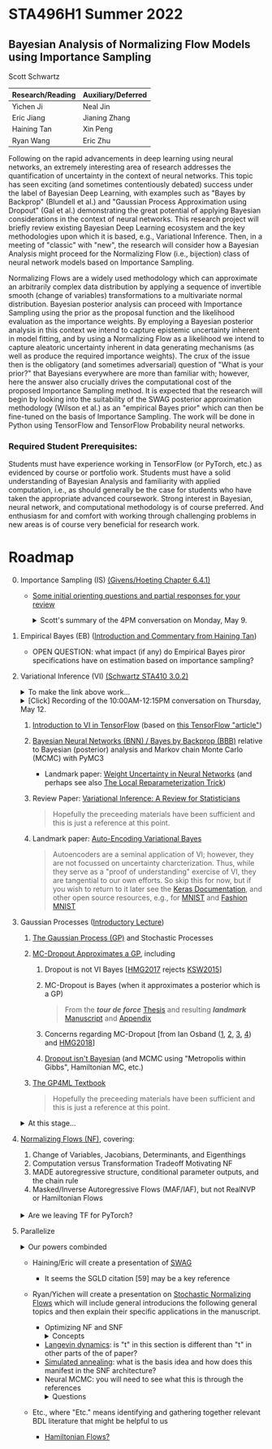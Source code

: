 
# STA496H1 Summer 2022

## Bayesian Analysis of Normalizing Flow Models using Importance Sampling

Scott Schwartz

| Research/Reading | Auxiliary/Deferred |
|-|-|
| Yichen Ji   | Neal Jin |
| Eric Jiang  | Jianing Zhang |
| Haining Tan | Xin Peng |
| Ryan Wang   | Eric Zhu |

Following on the rapid advancements in deep learning using neural networks, an extremely interesting area of research addresses the quantification of uncertainty in the context of neural networks.  This topic has seen exciting (and sometimes contentiously debated) success under the label of Bayesian Deep Learning, with examples such as "Bayes by Backprop" (Blundell et al.) and "Gaussian Process Approximation using Dropout" (Gal et al.) demonstrating the great potential of applying Bayesian considerations in the context of neural networks. This research project will briefly review existing Bayesian Deep Learning ecosystem and the key methodologies upon which it is based, e.g., Variational Inference. Then, in a meeting of "classic" with "new", the research will consider how a Bayesian Analysis might proceed for the Normalizing Flow (i.e., bijection) class of neural network models based on Importance Sampling.

Normalizing Flows are a widely used methodology which can approximate an arbitrarily complex data distribution by applying a sequence of invertible smooth (change of variables) transformations to a multivariate normal distribution. Bayesian posterior analysis can proceed with Importance Sampling using the prior as the proposal function and the likelihood evaluation as the importance weights. By employing a Bayesian posterior analysis in this context we intend to capture epistemic uncertainty inherent in model fitting, and by using a Normalizing Flow as a likelihood we intend to capture aleatoric uncertainty inherent in data generating mechanisms (as well as produce the required importance weights). The crux of the issue then is the obligatory (and sometimes adversarial) question of "What is your prior?" that Bayesians everywhere are more than familiar with; however, here the answer also crucially drives the computational cost of the proposed Importance Sampling method. It is expected that the research will begin by looking into the suitability of the SWAG posterior approximation methodology (Wilson et al.) as an "empirical Bayes prior" which can then be fine-tuned on the basis of Importance Sampling. The work will be done in Python using TensorFlow and TensorFlow Probability neural networks.

### Required Student Prerequisites:

Students must have experience working in TensorFlow (or PyTorch, etc.) as evidenced by course or portfolio work.  Students must have a solid understanding of Bayesian Analysis and familiarity with applied computation, i.e., as should generally be the case for students who have taken the appropriate advanced coursework.  Strong interest in Bayesian, neural network, and computational methodology is of course preferred. And enthusiasm for and comfort with working through challenging problems in new areas is of course very beneficial for research work.

# Roadmap

0. Importance Sampling (IS) [(Givens/Hoeting Chapter 6.4.1)](https://librarysearch.library.utoronto.ca/permalink/01UTORONTO_INST/14bjeso/alma991106781097906196)
   - [Some initial orienting questions and partial responses for your review](files/BayesImportanceSampling.ipynb)

      <details><summary>Scott's summary of the 4PM conversation on Monday, May 9.</summary> <br>
      The second half of the meeting was <a href="https://utoronto.zoom.us/rec/share/KiJbYUB1mhXAXn27CzDCbxLfhb-7vWHJlToWB5bkyQd4WdHOHCAZKcAKyakvLnop.d3mAcWux8Evw8Cuy">recorded</a> (and has passcode Sc#1wsPr9#).<br><br>
      In the first half of the meeting Ryan addressed the final question of the notebook regarding distribution quantile estimation and we discussed empirical CDFs and Gentle's view on rank order statistics as the fundamental information contained in a data sample. Thanks to Haining's considerations of what it would mean to integrate an inverse quantile function it became clear to me that quantile estimation cannot be formulated as an integration problem, and so quantile estimation (i.e., analyzing rank order statistics) is something different from MC-integration (which seems quite interesting, but I think for now we'll have to put a pin this topic for a later time).<br><br>
      I do not believe the middle two questions addressed in the notebook (regarding helpful attributes of proposal distributions and the computational distinction between unnormalized and normalized importance weights) were systematically address in our question, but they were each tangentially touched upon to some degree. I.e., respectively, see (b) below, and note that normalized IS weights do not require a (generally very hard) marginal likelihood computation to find the normalizing constant of the posterior, but instead can just be based upon normalized likelihood computations as weights.<br><br>
      The first question of the notebook was addressed on the basis of Eric's questions, from which we were able to discuss (a) Monte Carlo Integration as simply being epectation (an integral) estimation done on the basis of standard statistical (CLT) analysis, (b) that IS affords estimator variance reduction for well-chosen proposal distributions which produce large IS weights only for very small g(θ), and following up on that (c) that IS allows us to have control over what sampling distribution to use which can allow us to avoid "expensive to sample" distributions.<br><br> 
      Other discussion focussed on (1) the "big picture" of the proposed Normalizing Flow BDL method and why it was cute, I mean, chosen. And (2) the history of Bayesian Deep Learning (BDL) and why it exists. If I've missed anything else of note please let me know and I will add it here!
</details>
      
1. Empirical Bayes (EB) ([Introduction and Commentary from Haining Tan](files/Empirical_Bayes.pdf))
   - OPEN QUESTION: what impact (if any) do Empirical Bayes piror specifications have on estimation based on importance sampling?

2. Variational Inference (VI) [(Schwartz STA410 3.0.2)](https://colab.research.google.com/drive/1bFm8kKsFjsVITAScCQeSh2Tn59uk9yGr#cell-opt-VI) <details><summary>To make the link above work...</summary> Remove the (annoyingly) appended "=" at the end of the address and you'll link directly to the intended section</details> <details><summary>[Click] Recording of the 10:00AM-12:15PM conversation on Thursday, May 12.</summary><a href="https://utoronto.zoom.us/rec/share/rERCzi2oDfhvi6UfqWpcpwu_z_whv_vmLbH5A1lilvXC0OPydRbWK56MqTmvsvu7.sAnPk0ZsRVRudHEY">recording</a> (+Cg2&AgvP6)</details>

   1. [Introduction to VI in TensorFlow](files/DenseVariational.ipynb) (based on [this TensorFlow "article"](https://blog.tensorflow.org/2019/03/regression-with-probabilistic-layers-in.html))

   2. [Bayesian Neural Networks (BNN) / Bayes by Backprop (BBB)](files/BayesByBackprop.ipynb) relative to Bayesian (posterior) analysis and Markov chain Monte Carlo (MCMC) with PyMC3
      - Landmark paper: [Weight Uncertainty in Neural Networks](https://arxiv.org/abs/1505.05424) (and perhaps see also [The Local Reparameterization Trick](https://arxiv.org/abs/1506.02557))
    
   3. Review Paper: [Variational Inference: A Review for Statisticians](https://arxiv.org/abs/1601.00670) 
    
        > Hopefully the preceeding materials have been sufficient and this is just a reference at this point.

   4. Landmark paper: [Auto-Encoding Variational Bayes](https://arxiv.org/abs/1312.6114)

        > Autoencoders are a seminal application of VI; however, they are not focussed on uncertainty charcterization.
        > Thus, while they serve as a "proof of understanding" exercise of VI, they are tangential to our own efforts.
        > So skip this for now, but if you wish to return to it later see the [Keras Documentation](https://keras.io/examples/generative/vae/),
        > and other open source resources, e.g., for [MNIST](https://danijar.com/building-variational-auto-encoders-in-tensorflow/)
        > and [Fashion MNIST](https://learnopencv.com/variational-autoencoder-in-tensorflow/)

3. Gaussian Processes ([Introductory Lecture](https://www.youtube.com/watch?v=4vGiHC35j9s))
    1. [The Gaussian Process (GP)](files/GaussianProcesses.ipynb) and Stochastic Processes 
    3. [MC-Dropout Approximates a GP](files/DropoutBayes.ipynb), including
        1. Dropout is not VI Bayes [[HMG2017](https://arxiv.org/abs/1711.02989) rejects [KSW2015](https://arxiv.org/abs/1506.02557)]
        2. MC-Dropout is Bayes (when it approximates a posterior which is a GP)
        
           > From the ***tour de force*** [Thesis](https://t.co/YXw7UX7I9P?amp=1) and resulting ***landmark*** [Manuscript](https://arxiv.org/abs/1506.02142) and [Appendix](https://arxiv.org/abs/1506.02157)
        3. Concerns regarding MC-Dropout [from Ian Osband ([1](https://mobile.twitter.com/ianosband/status/1014466510885216256?lang=en), [2](https://www.reddit.com/r/MachineLearning/comments/8w0v9m/d_ian_osband_dropout_posteriors_give_bad/), [3](https://www.reddit.com/r/MachineLearning/comments/emt4ke/discussion_research_variational_bayesian/), [4](http://bayesiandeeplearning.org/2016/papers/BDL_4.pdf)) and [HMG2018](https://arxiv.org/abs/1807.01969)]
        4. [Dropout isn't Bayesian](https://discourse.pymc.io/t/frequency-of-missing-value-imputation/8809) (and MCMC using "Metropolis within Gibbs", Hamiltonian MC, etc.)
    4. [The GP4ML Textbook](http://gaussianprocess.org/gpml/) 
     
        > Hopefully the preceeding materials have been sufficient and this is just a reference at this point.

    <details><summary>At this stage...</summary> 
   We've seen BNN/BBB and MC-Dropout as characterizing uncertainty in the NN context.<br>
   And we've also seen more traditional Bayesian analysis with MCMC using PyMC.<br>
   Can we add something to the Bayesian Deep Learning (BDL) domain?</details>

4. [Normalizing Flows (NF)](files/NormalizingFlows.ipynb), covering:
    1. Change of Variables, Jacobians, Determinants, and Eigenthings
    2. Computation versus Transformation Tradeoff Motivating NF
    3. MADE autoregressive structure, conditional parameter outputs, and the chain rule
    4. Masked/Inverse Autoregressive Flows (MAF/IAF), but not RealNVP or Hamiltonian Flows
   <br><br>
   <details><summary>Are we leaving TF for PyTorch?</summary><img src="files/images/therewillBB.gif"></details>

5. Parallelize 
   
   <details><summary>Our powers combinded</summary><img src="files/images/capn.gif"></details>
      
   - Haining/Eric will create a presentation of [SWAG](https://www.google.com/search?channel=trow5&client=firefox-b-d&q=swag+bayes+approximation) 
      - It seems the SGLD citation [59] may be a key reference
   - Ryan/Yichen will create a presentation on [Stochastic Normalizing Flows](https://arxiv.org/abs/2002.06707) which will include general introducions the following general topics and then explain their specific applications in the manuscript.
      - Optimizing NF and SNF
        <details><summary>Concepts</summary>
        JKL = E_{μZ (z)Pf (z→x)} [− log w(z → x)] = KL (μZ (z)Pf (z → x)||μX (x)Pb(x → z)) + constant<br>
        JML = E_{μX (x)Pb (x→z)} [− log w(x → z)] = KL (μX (x)Pb(x → z)||μZ (z)Pf (z → x)) + constant<br>
        KL (pX (x) ‖ μX (x)) ≤ KL (μZ (z)Pf (z → x) ‖ μX (x)Pb(x → z))<br> 
        </details>
      - [Langevin dynamics](https://en.wikipedia.org/wiki/Stochastic_gradient_Langevin_dynamics): is "t" in this section is different than "t" in other parts of the of paper?
      - [Simulated annealing](https://en.wikipedia.org/wiki/Simulated_annealing): what is the basis idea and how does this manifest in the SNF architecture?
      - Neural MCMC: you will need to see what this is through the references
        <details><summary>Questions</summary><br>
        Is "t" in the MCMC subsection is different than "t" in other parts of the of paper?<br><br>
        How does (log) path probability in the MCMC subsection (Langevin dynamics subsections) fit into things?<br><br>
        Is the basic idea just to LD + MCMC perturb intermittently between flows to create the noise bypasses topological constraints?<br><br>
        If the prior is the base distribution and SNF fit on data is interpreted as "transforming the prior into the posterior", then repeated stochastic realizations of the SNF are samples with importance weights which are the ratio of the SNF "output distirubtion" relative to the base distribution, so repeated stochastic realizations are importance weighted representations of the postrior.  How are realizations created and stored?  How are uncertainty characterizations presented?<br><br>
        On page 7 the paper says: "Note that neural spline flows perform better than RealNVP without reweighting, but significantly worse with reweighting - presumably because the sharper features representable by splines can be detrimental for reweighting weights."  I think this is saying that the NSF is not sufficiently heavy tailed to be a good importance sampling proposal. What do you think?
        </details>

   - Etc., where "Etc." means identifying and gathering together relevant BDL literature that might be helpful to us
      - [Hamiltonian Flows?](https://arxiv.org/abs/2203.05723)  
